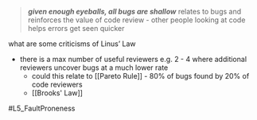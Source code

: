 > _**given enough eyeballs, all bugs are shallow**_
> relates to bugs and reinforces the value of code review - other people looking at code helps errors get seen quicker

what are some criticisms of Linus’ Law
- there is a max number of useful reviewers e.g. 2 - 4 where additional reviewers uncover bugs at a much lower rate
    - could this relate to [[Pareto Rule]] - 80% of bugs found by 20% of code reviewers
    - [[Brooks' Law]]


#L5_FaultProneness 